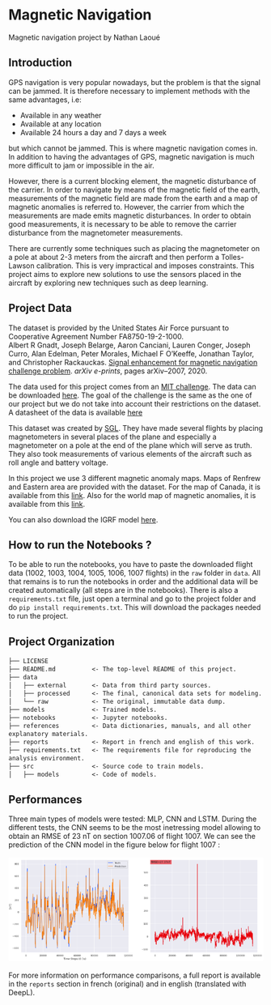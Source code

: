 ﻿Magnetic Navigation
==============================
Magnetic navigation project by Nathan Laoué


Introduction
------------

GPS navigation is very popular nowadays, but the problem is that the signal can be jammed. It is therefore necessary to implement methods with the same advantages, i.e:
- Available in any weather
- Available at any location
- Available 24 hours a day and 7 days a week

but which cannot be jammed. This is where magnetic navigation comes in. In addition to having the advantages of GPS, magnetic navigation is much more difficult to jam or impossible in the air. 

However, there is a current blocking element, the magnetic disturbance of the carrier. In order to navigate by means of the magnetic field of the earth, measurements of the magnetic field are made from the earth and a map of magnetic anomalies is referred to. However, the carrier from which the measurements are made emits magnetic disturbances. In order to obtain good measurements, it is necessary to be able to remove the carrier disturbance from the magnetometer measurements.<br> 

There are currently some techniques such as placing the magnetometer on a pole at about 2-3 meters from the aircraft and then perform a Tolles-Lawson calibration. This is very impractical and imposes constraints. 
This project aims to explore new solutions to use the sensors placed in the aircraft by exploring new techniques such as deep learning.

Project Data
------------

The dataset is provided by the United States Air Force pursuant to Cooperative Agreement Number FA8750-19-2-1000.<br>
Albert R Gnadt, Joseph Belarge, Aaron Canciani, Lauren Conger, Joseph
Curro, Alan Edelman, Peter Morales, Michael F O’Keeffe, Jonathan Taylor,
and Christopher Rackauckas. [Signal enhancement for magnetic navigation challenge problem](/references/Signal%20Enhancement%20for%20Magnetic%20Navigation%20Challenge%20Problem.pdf). *arXiv e-prints*, pages arXiv–2007, 2020.

The data used for this project comes from an [MIT challenge](https://magnav.mit.edu/). The data can be downloaded [here](https://zenodo.org/record/4271804#.YnWQuIdBxD8). The goal of the challenge is the same as the one of our project but we do not take into account their restrictions on the dataset. A datasheet of the data is available [here](references/Challenge%20problem%20datasheet.pdf)<br>

This dataset was created by [SGL](http://www.sgl.com/). They have made several flights by placing magnetometers in several places of the plane and especially a magnetometer on a pole at the end of the plane which will serve as truth. They also took measurements of various elements of the aircraft such as roll angle and battery voltage.<br>

In this project we use 3 different magnetic anomaly maps. Maps of Renfrew and Eastern area are provided with the dataset. For the map of Canada, it is available from this [link](http://gdr.agg.nrcan.gc.ca/gdrdap/dap/info-eng.php). Also for the world map of magnetic anomalies, it is available from this [link](http://wdmam.org/).<br>

You can also download the IGRF model [here](https://earth-planets-space.springeropen.com/articles/10.1186/s40623-020-01288-x).

How to run the Notebooks ?
------------
To be able to run the notebooks, you have to paste the downloaded flight data (1002, 1003, 1004, 1005, 1006, 1007 flights) in the ```raw``` folder in ```data```. All that remains is to run the notebooks in order and the additional data will be created automatically (all steps are in the notebooks). There is also a ```requirements.txt``` file, just open a terminal and go to the project folder and do ```pip install requirements.txt```. This will download the packages needed to run the project.

Project Organization
------------

    ├── LICENSE
    ├── README.md          <- The top-level README of this project.
    ├── data
    │   ├── external       <- Data from third party sources.
    │   ├── processed      <- The final, canonical data sets for modeling.
    │   └── raw            <- The original, immutable data dump.
    ├── models             <- Trained models.
    ├── notebooks          <- Jupyter notebooks.
    ├── references         <- Data dictionaries, manuals, and all other explanatory materials.
    ├── reports            <- Report in french and english of this work.
    ├── requirements.txt   <- The requirements file for reproducing the analysis environment.
    ├── src                <- Source code to train models.
    │   ├── models         <- Code of models.

Performances
------------

Three main types of models were tested: MLP, CNN and LSTM. During the different tests, the CNN seems to be the most inetressing model allowing to obtain an RMSE of 23 nT on section 1007.06 of flight 1007. We can see the prediction of the CNN model in the figure below for flight 1007 :<br><br>
![cnn prediction](https://github.com/Naatyu/MagNav/blob/main/data/external/Images/cnn%20prediction%201007%20flight.png)
<br><br>
For more information on performance comparisons, a full report is available in the ```reports``` section in french (original) and in english (translated with DeepL).